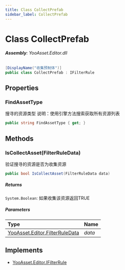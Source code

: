 ```yaml
---
title: Class CollectPrefab
sidebar_label: CollectPrefab
---
```

# Class CollectPrefab


###### **Assembly**: YooAsset.Editor.dll

```csharp title="Declaration"
[DisplayName("收集预制体")]
public class CollectPrefab : IFilterRule
```
## Properties
### FindAssetType
搜寻的资源类型
说明：使用引擎方法搜索获取所有资源列表

```csharp title="Declaration"
public string FindAssetType { get; }
```
## Methods
### IsCollectAsset(FilterRuleData)
验证搜寻的资源是否为收集资源

```csharp title="Declaration"
public bool IsCollectAsset(FilterRuleData data)
```

##### Returns

`System.Boolean`: 如果收集该资源返回TRUE
##### Parameters

| Type | Name |
|:--- |:--- |
| [YooAsset.Editor.FilterRuleData](../YooAsset.Editor/FilterRuleData.md) | *data* |


## Implements

* [YooAsset.Editor.IFilterRule](../YooAsset.Editor/IFilterRule.md)
